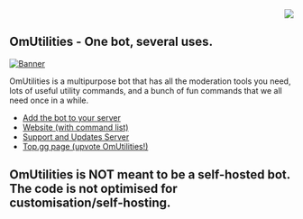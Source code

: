 <div align=right>
<img src="https://img.shields.io/discord/884078410010333235?label=Server&logo=discord&logoColor=white&style=for-the-badge">
</div>

## OmUtilities - One bot, several uses.

[![Banner](https://OmUtilities.netlify.app/banner.png)](https://OmUtilities.netlify.app/)

OmUtilities is a multipurpose bot that has all the moderation tools you need, lots of useful utility commands, and a bunch of fun commands that we all need once in a while.

- [Add the bot to your server](https://dsc.gg/OmUtilities)
- [Website (with command list)](https://OmUtilities.netlify.app)
- [Support and Updates Server](https://discord.gg/JGcnKxEPsW)
- [Top.gg page (upvote OmUtilities!)](https://top.gg/bot/884080176416309288)

## OmUtilities is NOT meant to be a self-hosted bot. The code is not optimised for customisation/self-hosting.
